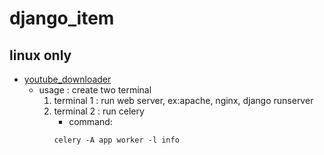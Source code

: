 # django_item 
## linux only

- [youtube_downloader](https://github.com/codefun1983/django_item/tree/master/youtube_download)
  - usage : create two terminal
    1. terminal 1 : run web server, ex:apache, nginx, django runserver 
    2. terminal 2 : run celery
       - command: 
        ```html 
        celery -A app worker -l info
        
